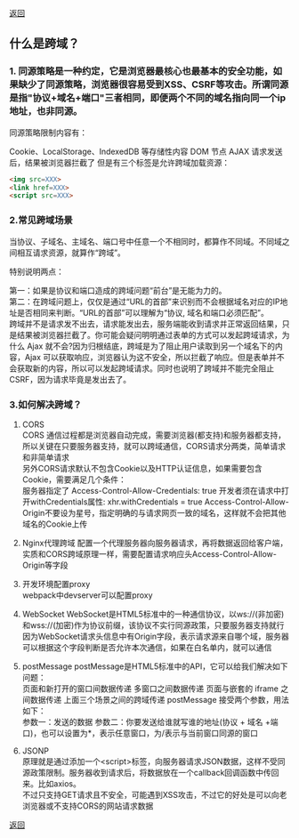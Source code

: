[返回](./index.md)
## 什么是跨域？

### 1. 同源策略是一种约定，它是浏览器最核心也最基本的安全功能，如果缺少了同源策略，浏览器很容易受到XSS、CSRF等攻击。所谓同源是指"协议+域名+端口"三者相同，即便两个不同的域名指向同一个ip地址，也非同源。

同源策略限制内容有：

Cookie、LocalStorage、IndexedDB 等存储性内容
DOM 节点
AJAX 请求发送后，结果被浏览器拦截了
但是有三个标签是允许跨域加载资源：
```html
<img src=XXX>
<link href=XXX>
<script src=XXX>
```

### 2.常见跨域场景
当协议、子域名、主域名、端口号中任意一个不相同时，都算作不同域。不同域之间相互请求资源，就算作“跨域”。

特别说明两点：

第一：如果是协议和端口造成的跨域问题“前台”是无能为力的。\
第二：在跨域问题上，仅仅是通过“URL的首部”来识别而不会根据域名对应的IP地址是否相同来判断。“URL的首部”可以理解为“协议, 域名和端口必须匹配”。\
跨域并不是请求发不出去，请求能发出去，服务端能收到请求并正常返回结果，只是结果被浏览器拦截了。你可能会疑问明明通过表单的方式可以发起跨域请求，为什么 Ajax 就不会?因为归根结底，跨域是为了阻止用户读取到另一个域名下的内容，Ajax 可以获取响应，浏览器认为这不安全，所以拦截了响应。但是表单并不会获取新的内容，所以可以发起跨域请求。同时也说明了跨域并不能完全阻止 CSRF，因为请求毕竟是发出去了。

### 3.如何解决跨域？

1. CORS\
CORS 通信过程都是浏览器自动完成，需要浏览器(都支持)和服务器都支持，所以关键在只要服务器支持，就可以跨域通信，CORS请求分两类，简单请求和非简单请求\
另外CORS请求默认不包含Cookie以及HTTP认证信息，如果需要包含Cookie，需要满足几个条件：\
服务器指定了 Access-Control-Allow-Credentials: true
开发者须在请求中打开withCredentials属性: xhr.withCredentials = true
Access-Control-Allow-Origin不要设为星号，指定明确的与请求网页一致的域名，这样就不会把其他域名的Cookie上传

2. Nginx代理跨域
配置一个代理服务器向服务器请求，再将数据返回给客户端，实质和CORS跨域原理一样，需要配置请求响应头Access-Control-Allow-Origin等字段

3. 开发环境配置proxy\
webpack中devserver可以配置proxy

4. WebSocket
WebSocket是HTML5标准中的一种通信协议，以ws://(非加密)和wss://(加密)作为协议前缀，该协议不实行同源政策，只要服务器支持就行\
因为WebSocket请求头信息中有Origin字段，表示请求源来自哪个域，服务器可以根据这个字段判断是否允许本次通信，如果在白名单内，就可以通信

5. postMessage
postMessage是HTML5标准中的API，它可以给我们解决如下问题：\
页面和新打开的窗口间数据传递
多窗口之间数据传递
页面与嵌套的 iframe 之间数据传递
上面三个场景之间的跨域传递
postMessage 接受两个参数，用法如下：\
参数一：发送的数据
参数二：你要发送给谁就写谁的地址(协议 + 域名 +端口)，也可以设置为*，表示任意窗口，为/表示与当前窗口同源的窗口
6. JSONP\
原理就是通过添加一个\<script\>标签，向服务器请求JSON数据，这样不受同源政策限制。服务器收到请求后，将数据放在一个callback回调函数中传回来。比如axios。\
不过只支持GET请求且不安全，可能遇到XSS攻击，不过它的好处是可以向老浏览器或不支持CORS的网站请求数据




[返回](./index.md)